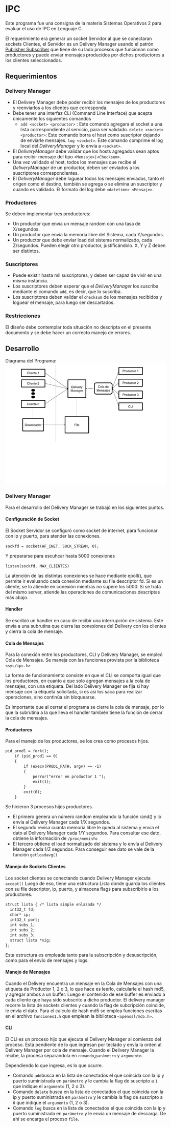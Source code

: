 # IPC
Este programa fue una consigna de la materia Sistemas Operativos 2 para evaluar el uso de IPC en Lenguaje C.

El requerimiento era generar un socket Servidor al que se conectaran sockets Clientes, el Servidor es un Delivery Manager usando el patrón [Publisher Subscriber](https://en.wikipedia.org/wiki/Publish%E2%80%93subscribe_pattern "Publisher Subscriber") que tiene de su lado procesos que funcionan como productores y puede enviar mensajes producidos por dichos productores a los clientes seleccionados.

## Requerimientos

### Delivery Manager
- El Delivery Manager debe poder recibir los mensajes de los productores y reenviarlos a los clientes que corresponda.
- Debe tener una interfaz CLI (Command Line Interface) que acepta únicamente los siguientes comandos
	- `add <socket> <productor>` : Este comando agregara el socket a una lista correspondiente al servicio, para ser validado.
	`delete <socket> <productor>`: Este comando borra el host como suscriptor dejando de enviarle mensajes.
	`log <socket>`. Este comando comprime el log local del _DeliveryManager_ y lo envía a `<socket>`.
-	El _DeliveryManager_ debe validar que los hosts agregados sean aptos para recibir mensaje del tipo `<Mensaje>|<Checksum>`.	
-	Una vez validado el host, todos los mensajes que recibe el _DeliveryManager_ de un productor, deben ser enviados a los suscriptores correspondientes.
-	El _DeliveryManager_ debe loguear todos los mensajes enviados, tanto el origen como el destino, también se agrega o se elimina un suscriptor y cuando es validado. El formato del log debe `<datetime> <Mensaje>`. 

### Productores
Se deben implementar tres productores:
- Un productor que envía un mensaje random con una tasa de X/segundos.
- Un productor que envía la memoria libre del Sistema, cada Y/segundos.
- Un productor que debe enviar load del sistema normalizado, cada Z/segundos.
Pueden elegir otro productor, justificándolo. X, Y y Z deben ser distintos.

### Suscriptores
- Puede existir hasta mil suscriptores, y deben ser capaz de vivir en una misma instancia.
- Los suscriptores deben esperar que el _DeliveryManager_ los suscriba mediante el comando `add`, es decir, que lo suscriba.
- Los suscriptores deben validar el `checksum` de los mensajes recibidos y loguear el mensaje, para luego ser descartados.


### Restricciones
El diseño debe contemplar toda situación no descripta en el presente documento y se debe hacer un correcto manejo de errores. 

## Desarrollo

Diagrama del Programa:
![](https://github.com/adgko/C-Codes-/blob/main/01_IPC/img/Diagrama%20de%20Sistema.png)

### Delivery Manager
Para el desarrollo del Delivery Manager se trabajó en los siguientes puntos.

#### Configuración de Socket
El Socket Servidor se configuró como socket de internet, para funcionar con ip y puerto, para atender las conexiones.

`sockfd = socket(AF_INET, SOCK_STREAM, 0);`

Y prepararse para escuhcar hasta 5000 conexiones

`listen(sockfd, MAX_CLIENTES)`

La atención de las distintas conexiones se hace mediante epoll(), que permite ir evaluando cada conexión mediante su file descriptor fd. Si es un cliente, se lo atiende en conexión mientras no supere los 5000. Si se trata del mismo server, atiende las operaciones de comunicaciones descriptas más abajo.

#### Handler
Se escribió un handler en caso de recibir una interrupción de sistema. Este envía a una subrutina que cierra las conexiones del Delivery con los clientes y cierra la cola de mensaje.

#### Cola de Mensajes
Para la conexión entre los productores, CLI y Delivery Manager, se empleó Cola de Mensajes. Se maneja con las funciones provista por la biblioteca `<sys/ipc.h>`

La forma de funcionamiento consiste en que el CLI se comporta igual que los productores, en cuanto a que solo agregan mensajes a la cola de mensajes, con una etiqueta. Del lado Delivery Manager se fija si hay mensaje con la etiqueta solicitada, si es así los saca para realizar operaciones, sino continúa sin bloquearse.

Es importante que al cerrar el programa se cierre la cola de mensaje, por lo que la subrutina a la que lleva el handler también tiene la función de cerrar la cola de mensajes.

#### Productores
Para el manejo de los productores, se los crea como procesos hijos. 

	
	pid_prod1 = fork();
		if (pid_prod1 == 0)
		{
			if (execv(PROD1_PATH, argv) == -1)
			{
				perror("error en productor 1 ");
				exit(1);
			}
			exit(0);
		}

Se hicieron 3 procesos hijos productores.
 - El primero genera un número random empleando la función rand() y lo envía al Delivery Manager cada 1/X segundos.
 - El segundo revisa cuanta memoria libre le queda al sistema y envía el dato al Delivery Manager cada 1/Y segundos. Para consultar ese dato, obtiene la información de `/proc/meminfo`
 - El tercero obtiene el load normalizado del sistema y lo envía al Delivery Manager cada 1/Z segundos. Para conseguir ese dato se vale de la función `getloadavg()`
 
#### Manejo de Sockets Clientes
Los socket clientes se conectando cuando Delivery Manager ejecuta `accept()` Luego de eso, tiene una estructura Lista donde guarda los clientes con su file descriptor, ip, puerto, y almacena flags para subscribirlo a los productores.

	struct lista { /* lista simple enlazada */
	  int32_t fd;
	  char* ip;
	  int32_t port;
	  int subs_1;
	  int subs_2;
	  int subs_3;
	  struct lista *sig;
	};

Esta estructura es empleada tanto para la subscripción y desuscripción, como para el envío de mensajes y logs.
 
#### Manejo de Mensajes
Cuando el Delivery encuentra un mensaje en la Cola de Mensajes con una etiqueta de Productor 1, 2 o 3, lo que hace es leerlo, calcularle el hash md5, y agregar ambos a un buffer. Luego el contenido de ese buffer es enviado a cada cliente que haya sido subscrito a dicho productor. El delivery manager recorre la lista de sockets clientes y cuando la flag de subcripción coincide, le envía el dato.
Para el calculo de hash md5 se emplea funciones escritas en el archivo `funciones1.h` que emplean la biblioteca `<openssl/md5.h>`.

#### CLI
El CLI es un proceso hijo que ejecuta el Delivery Manager al comienzo del proceso. Está pendiente de lo que ingresan por teclado y envía la orden al Delivery Manager por cola de mensaje.
Cuando el Delivery Manager la recibe, la procesa separandola en `comando`,`parámetro` y `argumento`.

Dependiendo lo que ingresa, es lo que ocurre.
 - Comando `add`busca en la lista de conectados el que coincida con la ip y puerto suministrada en `parámetro` y le cambia la flag de suscripto a `1` que indique el `argumento` (1, 2 o 3).
 - Comando `delete` busca en la lista de conectados el que coincida con la ip y puerto suministrada en `parámetro` y le cambia la flag de suscripto a `0` que indique el `argumento` (1, 2 o 3).
 - Comando `log` busca en la lista de conectados el que coincida con la ip y puerto suministrada en `parámetro` y le envía un mensaje de descarga. De ahí se encarga el proceso `file`.
